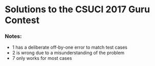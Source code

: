 # Solutions to the CSUCI 2017 Guru Contest

### Notes:

* 1 has a deliberate off-by-one error to match test cases
* 2 is wrong due to a misunderstanding of the problem
* 7 only works for most cases
